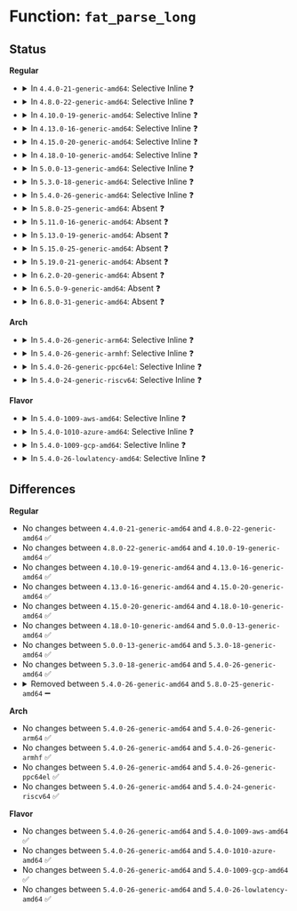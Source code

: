# Function: <code>fat_parse_long</code>

## Status
<b>Regular</b>
<ul>
<li>
<details>
<summary>In <code>4.4.0-21-generic-amd64</code>: Selective Inline ❓</summary>

```c
int fat_parse_long(struct inode * dir, loff_t * pos, struct buffer_head * * bh, struct msdos_dir_entry * * de, wchar_t * * unicode, unsigned char * nr_slots)
```

```json
{
  "name": "fat_parse_long",
  "collision_type": "Unique Static",
  "inline_type": "Selective",
  "funcs": [
    {
      "addr": 18446744071581952560,
      "name": "fat_parse_long",
      "external": false,
      "loc": "fs/fat/dir.c:279",
      "file": "fs/fat/dir.c",
      "inline": "not declared, inlined",
      "caller_inline": [],
      "caller_func": [
        "fs/fat/dir.c:fat_search_long",
        "fs/fat/dir.c:__fat_readdir"
      ]
    }
  ],
  "symbols": [
    {
      "addr": 18446744071581952560,
      "name": "fat_parse_long",
      "section": ".text",
      "bind": "STB_LOCAL",
      "size": 592
    }
  ]
}
```
</details>
</li>
<li>
<details>
<summary>In <code>4.8.0-22-generic-amd64</code>: Selective Inline ❓</summary>

```c
int fat_parse_long(struct inode * dir, loff_t * pos, struct buffer_head * * bh, struct msdos_dir_entry * * de, wchar_t * * unicode, unsigned char * nr_slots)
```

```json
{
  "name": "fat_parse_long",
  "collision_type": "Unique Static",
  "inline_type": "Selective",
  "funcs": [
    {
      "addr": 18446744071582163072,
      "name": "fat_parse_long",
      "external": false,
      "loc": "fs/fat/dir.c:279",
      "file": "fs/fat/dir.c",
      "inline": "not declared, inlined",
      "caller_inline": [],
      "caller_func": [
        "fs/fat/dir.c:__fat_readdir",
        "fs/fat/dir.c:fat_search_long"
      ]
    }
  ],
  "symbols": [
    {
      "addr": 18446744071582163072,
      "name": "fat_parse_long",
      "section": ".text",
      "bind": "STB_LOCAL",
      "size": 670
    }
  ]
}
```
</details>
</li>
<li>
<details>
<summary>In <code>4.10.0-19-generic-amd64</code>: Selective Inline ❓</summary>

```c
int fat_parse_long(struct inode * dir, loff_t * pos, struct buffer_head * * bh, struct msdos_dir_entry * * de, wchar_t * * unicode, unsigned char * nr_slots)
```

```json
{
  "name": "fat_parse_long",
  "collision_type": "Unique Static",
  "inline_type": "Selective",
  "funcs": [
    {
      "addr": 18446744071582252480,
      "name": "fat_parse_long",
      "external": false,
      "loc": "fs/fat/dir.c:279",
      "file": "fs/fat/dir.c",
      "inline": "not declared, inlined",
      "caller_inline": [],
      "caller_func": [
        "fs/fat/dir.c:__fat_readdir",
        "fs/fat/dir.c:fat_search_long"
      ]
    }
  ],
  "symbols": [
    {
      "addr": 18446744071582252480,
      "name": "fat_parse_long",
      "section": ".text",
      "bind": "STB_LOCAL",
      "size": 670
    }
  ]
}
```
</details>
</li>
<li>
<details>
<summary>In <code>4.13.0-16-generic-amd64</code>: Selective Inline ❓</summary>

```c
int fat_parse_long(struct inode * dir, loff_t * pos, struct buffer_head * * bh, struct msdos_dir_entry * * de, wchar_t * * unicode, unsigned char * nr_slots)
```

```json
{
  "name": "fat_parse_long",
  "collision_type": "Unique Static",
  "inline_type": "Selective",
  "funcs": [
    {
      "addr": 18446744071582337488,
      "name": "fat_parse_long",
      "external": false,
      "loc": "fs/fat/dir.c:279",
      "file": "fs/fat/dir.c",
      "inline": "not declared, inlined",
      "caller_inline": [],
      "caller_func": [
        "fs/fat/dir.c:__fat_readdir",
        "fs/fat/dir.c:fat_search_long"
      ]
    }
  ],
  "symbols": [
    {
      "addr": 18446744071582337488,
      "name": "fat_parse_long",
      "section": ".text",
      "bind": "STB_LOCAL",
      "size": 605
    }
  ]
}
```
</details>
</li>
<li>
<details>
<summary>In <code>4.15.0-20-generic-amd64</code>: Selective Inline ❓</summary>

```c
int fat_parse_long(struct inode * dir, loff_t * pos, struct buffer_head * * bh, struct msdos_dir_entry * * de, wchar_t * * unicode, unsigned char * nr_slots)
```

```json
{
  "name": "fat_parse_long",
  "collision_type": "Unique Static",
  "inline_type": "Selective",
  "funcs": [
    {
      "addr": 18446744071582488048,
      "name": "fat_parse_long",
      "external": false,
      "loc": "fs/fat/dir.c:279",
      "file": "fs/fat/dir.c",
      "inline": "not declared, inlined",
      "caller_inline": [],
      "caller_func": [
        "fs/fat/dir.c:__fat_readdir",
        "fs/fat/dir.c:fat_search_long"
      ]
    }
  ],
  "symbols": [
    {
      "addr": 18446744071582488048,
      "name": "fat_parse_long",
      "section": ".text",
      "bind": "STB_LOCAL",
      "size": 605
    }
  ]
}
```
</details>
</li>
<li>
<details>
<summary>In <code>4.18.0-10-generic-amd64</code>: Selective Inline ❓</summary>

```c
int fat_parse_long(struct inode * dir, loff_t * pos, struct buffer_head * * bh, struct msdos_dir_entry * * de, wchar_t * * unicode, unsigned char * nr_slots)
```

```json
{
  "name": "fat_parse_long",
  "collision_type": "Unique Static",
  "inline_type": "Selective",
  "funcs": [
    {
      "addr": 18446744071582681360,
      "name": "fat_parse_long",
      "external": false,
      "loc": "fs/fat/dir.c:280",
      "file": "fs/fat/dir.c",
      "inline": "not declared, inlined",
      "caller_inline": [],
      "caller_func": [
        "fs/fat/dir.c:__fat_readdir",
        "fs/fat/dir.c:fat_search_long"
      ]
    }
  ],
  "symbols": [
    {
      "addr": 18446744071582681360,
      "name": "fat_parse_long",
      "section": ".text",
      "bind": "STB_LOCAL",
      "size": 606
    }
  ]
}
```
</details>
</li>
<li>
<details>
<summary>In <code>5.0.0-13-generic-amd64</code>: Selective Inline ❓</summary>

```c
int fat_parse_long(struct inode * dir, loff_t * pos, struct buffer_head * * bh, struct msdos_dir_entry * * de, wchar_t * * unicode, unsigned char * nr_slots)
```

```json
{
  "name": "fat_parse_long",
  "collision_type": "Unique Static",
  "inline_type": "Selective",
  "funcs": [
    {
      "addr": 18446744071582781024,
      "name": "fat_parse_long",
      "external": false,
      "loc": "fs/fat/dir.c:280",
      "file": "fs/fat/dir.c",
      "inline": "not declared, inlined",
      "caller_inline": [],
      "caller_func": [
        "fs/fat/dir.c:__fat_readdir",
        "fs/fat/dir.c:fat_search_long"
      ]
    }
  ],
  "symbols": [
    {
      "addr": 18446744071582781024,
      "name": "fat_parse_long",
      "section": ".text",
      "bind": "STB_LOCAL",
      "size": 606
    }
  ]
}
```
</details>
</li>
<li>
<details>
<summary>In <code>5.3.0-18-generic-amd64</code>: Selective Inline ❓</summary>

```c
int fat_parse_long(struct inode * dir, loff_t * pos, struct buffer_head * * bh, struct msdos_dir_entry * * de, wchar_t * * unicode, unsigned char * nr_slots)
```

```json
{
  "name": "fat_parse_long",
  "collision_type": "Unique Static",
  "inline_type": "Selective",
  "funcs": [
    {
      "addr": 18446744071582955200,
      "name": "fat_parse_long",
      "external": false,
      "loc": "fs/fat/dir.c:281",
      "file": "fs/fat/dir.c",
      "inline": "not declared, inlined",
      "caller_inline": [],
      "caller_func": [
        "fs/fat/dir.c:__fat_readdir",
        "fs/fat/dir.c:fat_search_long"
      ]
    }
  ],
  "symbols": [
    {
      "addr": 18446744071582955200,
      "name": "fat_parse_long",
      "section": ".text",
      "bind": "STB_LOCAL",
      "size": 623
    }
  ]
}
```
</details>
</li>
<li>
<details>
<summary>In <code>5.4.0-26-generic-amd64</code>: Selective Inline ❓</summary>

```c
int fat_parse_long(struct inode * dir, loff_t * pos, struct buffer_head * * bh, struct msdos_dir_entry * * de, wchar_t * * unicode, unsigned char * nr_slots)
```

```json
{
  "name": "fat_parse_long",
  "collision_type": "Unique Static",
  "inline_type": "Selective",
  "funcs": [
    {
      "addr": 18446744071583061984,
      "name": "fat_parse_long",
      "external": false,
      "loc": "fs/fat/dir.c:279",
      "file": "fs/fat/dir.c",
      "inline": "not declared, inlined",
      "caller_inline": [],
      "caller_func": [
        "fs/fat/dir.c:__fat_readdir",
        "fs/fat/dir.c:fat_search_long"
      ]
    }
  ],
  "symbols": [
    {
      "addr": 18446744071583061984,
      "name": "fat_parse_long",
      "section": ".text",
      "bind": "STB_LOCAL",
      "size": 623
    }
  ]
}
```
</details>
</li>
<li>
<details>
<summary>In <code>5.8.0-25-generic-amd64</code>: Absent ❓</summary>

```json
{
  "name": "fat_parse_long",
  "collision_type": "Unique Static",
  "inline_type": "Selective",
  "funcs": [
    {
      "addr": 18446744071583382368,
      "name": "fat_parse_long",
      "external": false,
      "loc": "fs/fat/dir.c:279",
      "file": "fs/fat/dir.c",
      "inline": "not declared, inlined",
      "caller_inline": [],
      "caller_func": [
        "fs/fat/dir.c:__fat_readdir",
        "fs/fat/dir.c:fat_search_long"
      ]
    }
  ],
  "symbols": [
    {
      "addr": 18446744071583382368,
      "name": "fat_parse_long.constprop.0",
      "section": ".text",
      "bind": "STB_LOCAL",
      "size": 678
    }
  ]
}
```
</details>
</li>
<li>
<details>
<summary>In <code>5.11.0-16-generic-amd64</code>: Absent ❓</summary>

```json
{
  "name": "fat_parse_long",
  "collision_type": "Unique Static",
  "inline_type": "Selective",
  "funcs": [
    {
      "addr": 18446744071583498256,
      "name": "fat_parse_long",
      "external": false,
      "loc": "fs/fat/dir.c:279",
      "file": "fs/fat/dir.c",
      "inline": "not declared, inlined",
      "caller_inline": [],
      "caller_func": [
        "fs/fat/dir.c:__fat_readdir",
        "fs/fat/dir.c:fat_search_long"
      ]
    }
  ],
  "symbols": [
    {
      "addr": 18446744071583498256,
      "name": "fat_parse_long.constprop.0",
      "section": ".text",
      "bind": "STB_LOCAL",
      "size": 678
    }
  ]
}
```
</details>
</li>
<li>
<details>
<summary>In <code>5.13.0-19-generic-amd64</code>: Absent ❓</summary>

```json
{
  "name": "fat_parse_long",
  "collision_type": "Unique Static",
  "inline_type": "Selective",
  "funcs": [
    {
      "addr": 18446744071583519936,
      "name": "fat_parse_long",
      "external": false,
      "loc": "fs/fat/dir.c:279",
      "file": "fs/fat/dir.c",
      "inline": "not declared, inlined",
      "caller_inline": [],
      "caller_func": [
        "fs/fat/dir.c:__fat_readdir",
        "fs/fat/dir.c:fat_search_long"
      ]
    }
  ],
  "symbols": [
    {
      "addr": 18446744071583519936,
      "name": "fat_parse_long.constprop.0",
      "section": ".text",
      "bind": "STB_LOCAL",
      "size": 631
    }
  ]
}
```
</details>
</li>
<li>
<details>
<summary>In <code>5.15.0-25-generic-amd64</code>: Absent ❓</summary>

```json
{
  "name": "fat_parse_long",
  "collision_type": "Unique Static",
  "inline_type": "Selective",
  "funcs": [
    {
      "addr": 18446744071583874560,
      "name": "fat_parse_long",
      "external": false,
      "loc": "fs/fat/dir.c:279",
      "file": "fs/fat/dir.c",
      "inline": "not declared, inlined",
      "caller_inline": [],
      "caller_func": [
        "fs/fat/dir.c:__fat_readdir",
        "fs/fat/dir.c:fat_search_long"
      ]
    }
  ],
  "symbols": [
    {
      "addr": 18446744071583874560,
      "name": "fat_parse_long.constprop.0",
      "section": ".text",
      "bind": "STB_LOCAL",
      "size": 631
    }
  ]
}
```
</details>
</li>
<li>
<details>
<summary>In <code>5.19.0-21-generic-amd64</code>: Absent ❓</summary>

```json
{
  "name": "fat_parse_long",
  "collision_type": "Unique Static",
  "inline_type": "Selective",
  "funcs": [
    {
      "addr": 18446744071584451904,
      "name": "fat_parse_long",
      "external": false,
      "loc": "fs/fat/dir.c:279",
      "file": "fs/fat/dir.c",
      "inline": "not declared, inlined",
      "caller_inline": [],
      "caller_func": [
        "fs/fat/dir.c:__fat_readdir",
        "fs/fat/dir.c:fat_search_long"
      ]
    }
  ],
  "symbols": [
    {
      "addr": 18446744071584451904,
      "name": "fat_parse_long.constprop.0",
      "section": ".text",
      "bind": "STB_LOCAL",
      "size": 659
    }
  ]
}
```
</details>
</li>
<li>
<details>
<summary>In <code>6.2.0-20-generic-amd64</code>: Absent ❓</summary>

```json
{
  "name": "fat_parse_long",
  "collision_type": "Unique Static",
  "inline_type": "Selective",
  "funcs": [
    {
      "addr": 18446744071585112208,
      "name": "fat_parse_long",
      "external": false,
      "loc": "fs/fat/dir.c:279",
      "file": "fs/fat/dir.c",
      "inline": "not declared, inlined",
      "caller_inline": [],
      "caller_func": [
        "fs/fat/dir.c:__fat_readdir",
        "fs/fat/dir.c:fat_search_long"
      ]
    }
  ],
  "symbols": [
    {
      "addr": 18446744071585112208,
      "name": "fat_parse_long.constprop.0",
      "section": ".text",
      "bind": "STB_LOCAL",
      "size": 659
    }
  ]
}
```
</details>
</li>
<li>
<details>
<summary>In <code>6.5.0-9-generic-amd64</code>: Absent ❓</summary>

```json
{
  "name": "fat_parse_long",
  "collision_type": "Unique Static",
  "inline_type": "Selective",
  "funcs": [
    {
      "addr": 18446744071585341424,
      "name": "fat_parse_long",
      "external": false,
      "loc": "fs/fat/dir.c:279",
      "file": "fs/fat/dir.c",
      "inline": "not declared, inlined",
      "caller_inline": [],
      "caller_func": [
        "fs/fat/dir.c:__fat_readdir",
        "fs/fat/dir.c:fat_search_long"
      ]
    }
  ],
  "symbols": [
    {
      "addr": 18446744071585341424,
      "name": "fat_parse_long.constprop.0",
      "section": ".text",
      "bind": "STB_LOCAL",
      "size": 659
    }
  ]
}
```
</details>
</li>
<li>
<details>
<summary>In <code>6.8.0-31-generic-amd64</code>: Absent ❓</summary>

```json
{
  "name": "fat_parse_long",
  "collision_type": "Unique Static",
  "inline_type": "Selective",
  "funcs": [
    {
      "addr": 18446744071585576128,
      "name": "fat_parse_long",
      "external": false,
      "loc": "fs/fat/dir.c:279",
      "file": "fs/fat/dir.c",
      "inline": "not declared, inlined",
      "caller_inline": [],
      "caller_func": [
        "fs/fat/dir.c:__fat_readdir",
        "fs/fat/dir.c:fat_search_long"
      ]
    }
  ],
  "symbols": [
    {
      "addr": 18446744071585576128,
      "name": "fat_parse_long.constprop.0",
      "section": ".text",
      "bind": "STB_LOCAL",
      "size": 659
    }
  ]
}
```
</details>
</li>
</ul>
<b>Arch</b>
<ul>
<li>
<details>
<summary>In <code>5.4.0-26-generic-arm64</code>: Selective Inline ❓</summary>

```c
int fat_parse_long(struct inode * dir, loff_t * pos, struct buffer_head * * bh, struct msdos_dir_entry * * de, wchar_t * * unicode, unsigned char * nr_slots)
```

```json
{
  "name": "fat_parse_long",
  "collision_type": "Unique Static",
  "inline_type": "Selective",
  "funcs": [
    {
      "addr": 18446603336494758992,
      "name": "fat_parse_long",
      "external": false,
      "loc": "fs/fat/dir.c:279",
      "file": "fs/fat/dir.c",
      "inline": "not declared, inlined",
      "caller_inline": [],
      "caller_func": [
        "fs/fat/dir.c:__fat_readdir",
        "fs/fat/dir.c:fat_search_long"
      ]
    }
  ],
  "symbols": [
    {
      "addr": 18446603336494758992,
      "name": "fat_parse_long",
      "section": ".text",
      "bind": "STB_LOCAL",
      "size": 784
    }
  ]
}
```
</details>
</li>
<li>
<details>
<summary>In <code>5.4.0-26-generic-armhf</code>: Selective Inline ❓</summary>

```c
int fat_parse_long(struct inode * dir, loff_t * pos, struct buffer_head * * bh, struct msdos_dir_entry * * de, wchar_t * * unicode, unsigned char * nr_slots)
```

```json
{
  "name": "fat_parse_long",
  "collision_type": "Unique Static",
  "inline_type": "Selective",
  "funcs": [
    {
      "addr": 3228186920,
      "name": "fat_parse_long",
      "external": false,
      "loc": "fs/fat/dir.c:279",
      "file": "fs/fat/dir.c",
      "inline": "not declared, inlined",
      "caller_inline": [],
      "caller_func": [
        "fs/fat/dir.c:__fat_readdir",
        "fs/fat/dir.c:fat_search_long"
      ]
    }
  ],
  "symbols": [
    {
      "addr": 3228186920,
      "name": "fat_parse_long",
      "section": ".text",
      "bind": "STB_LOCAL",
      "size": 784
    }
  ]
}
```
</details>
</li>
<li>
<details>
<summary>In <code>5.4.0-26-generic-ppc64el</code>: Selective Inline ❓</summary>

```c
int fat_parse_long(struct inode * dir, loff_t * pos, struct buffer_head * * bh, struct msdos_dir_entry * * de, wchar_t * * unicode, unsigned char * nr_slots)
```

```json
{
  "name": "fat_parse_long",
  "collision_type": "Unique Static",
  "inline_type": "Selective",
  "funcs": [
    {
      "addr": 13835058055288590960,
      "name": "fat_parse_long",
      "external": false,
      "loc": "fs/fat/dir.c:279",
      "file": "fs/fat/dir.c",
      "inline": "not declared, inlined",
      "caller_inline": [],
      "caller_func": [
        "fs/fat/dir.c:__fat_readdir",
        "fs/fat/dir.c:fat_search_long"
      ]
    }
  ],
  "symbols": [
    {
      "addr": 13835058055288590960,
      "name": "fat_parse_long",
      "section": ".text",
      "bind": "STB_LOCAL",
      "size": 1020
    }
  ]
}
```
</details>
</li>
<li>
<details>
<summary>In <code>5.4.0-24-generic-riscv64</code>: Selective Inline ❓</summary>

```c
int fat_parse_long(struct inode * dir, loff_t * pos, struct buffer_head * * bh, struct msdos_dir_entry * * de, wchar_t * * unicode, unsigned char * nr_slots)
```

```json
{
  "name": "fat_parse_long",
  "collision_type": "Unique Static",
  "inline_type": "Selective",
  "funcs": [
    {
      "addr": 18446743936274102766,
      "name": "fat_parse_long",
      "external": false,
      "loc": "fs/fat/dir.c:279",
      "file": "fs/fat/dir.c",
      "inline": "not declared, inlined",
      "caller_inline": [],
      "caller_func": [
        "fs/fat/dir.c:__fat_readdir",
        "fs/fat/dir.c:fat_search_long"
      ]
    }
  ],
  "symbols": [
    {
      "addr": 18446743936274102766,
      "name": "fat_parse_long",
      "section": ".text",
      "bind": "STB_LOCAL",
      "size": 838
    }
  ]
}
```
</details>
</li>
</ul>
<b>Flavor</b>
<ul>
<li>
<details>
<summary>In <code>5.4.0-1009-aws-amd64</code>: Selective Inline ❓</summary>

```c
int fat_parse_long(struct inode * dir, loff_t * pos, struct buffer_head * * bh, struct msdos_dir_entry * * de, wchar_t * * unicode, unsigned char * nr_slots)
```

```json
{
  "name": "fat_parse_long",
  "collision_type": "Unique Static",
  "inline_type": "Selective",
  "funcs": [
    {
      "addr": 18446744071583030720,
      "name": "fat_parse_long",
      "external": false,
      "loc": "fs/fat/dir.c:279",
      "file": "fs/fat/dir.c",
      "inline": "not declared, inlined",
      "caller_inline": [],
      "caller_func": [
        "fs/fat/dir.c:__fat_readdir",
        "fs/fat/dir.c:fat_search_long"
      ]
    }
  ],
  "symbols": [
    {
      "addr": 18446744071583030720,
      "name": "fat_parse_long",
      "section": ".text",
      "bind": "STB_LOCAL",
      "size": 623
    }
  ]
}
```
</details>
</li>
<li>
<details>
<summary>In <code>5.4.0-1010-azure-amd64</code>: Selective Inline ❓</summary>

```c
int fat_parse_long(struct inode * dir, loff_t * pos, struct buffer_head * * bh, struct msdos_dir_entry * * de, wchar_t * * unicode, unsigned char * nr_slots)
```

```json
{
  "name": "fat_parse_long",
  "collision_type": "Unique Static",
  "inline_type": "Selective",
  "funcs": [
    {
      "addr": 18446744071582967872,
      "name": "fat_parse_long",
      "external": false,
      "loc": "fs/fat/dir.c:279",
      "file": "fs/fat/dir.c",
      "inline": "not declared, inlined",
      "caller_inline": [],
      "caller_func": [
        "fs/fat/dir.c:__fat_readdir",
        "fs/fat/dir.c:fat_search_long"
      ]
    }
  ],
  "symbols": [
    {
      "addr": 18446744071582967872,
      "name": "fat_parse_long",
      "section": ".text",
      "bind": "STB_LOCAL",
      "size": 623
    }
  ]
}
```
</details>
</li>
<li>
<details>
<summary>In <code>5.4.0-1009-gcp-amd64</code>: Selective Inline ❓</summary>

```c
int fat_parse_long(struct inode * dir, loff_t * pos, struct buffer_head * * bh, struct msdos_dir_entry * * de, wchar_t * * unicode, unsigned char * nr_slots)
```

```json
{
  "name": "fat_parse_long",
  "collision_type": "Unique Static",
  "inline_type": "Selective",
  "funcs": [
    {
      "addr": 18446744071583019328,
      "name": "fat_parse_long",
      "external": false,
      "loc": "fs/fat/dir.c:279",
      "file": "fs/fat/dir.c",
      "inline": "not declared, inlined",
      "caller_inline": [],
      "caller_func": [
        "fs/fat/dir.c:__fat_readdir",
        "fs/fat/dir.c:fat_search_long"
      ]
    }
  ],
  "symbols": [
    {
      "addr": 18446744071583019328,
      "name": "fat_parse_long",
      "section": ".text",
      "bind": "STB_LOCAL",
      "size": 623
    }
  ]
}
```
</details>
</li>
<li>
<details>
<summary>In <code>5.4.0-26-lowlatency-amd64</code>: Selective Inline ❓</summary>

```c
int fat_parse_long(struct inode * dir, loff_t * pos, struct buffer_head * * bh, struct msdos_dir_entry * * de, wchar_t * * unicode, unsigned char * nr_slots)
```

```json
{
  "name": "fat_parse_long",
  "collision_type": "Unique Static",
  "inline_type": "Selective",
  "funcs": [
    {
      "addr": 18446744071583108448,
      "name": "fat_parse_long",
      "external": false,
      "loc": "fs/fat/dir.c:279",
      "file": "fs/fat/dir.c",
      "inline": "not declared, inlined",
      "caller_inline": [],
      "caller_func": [
        "fs/fat/dir.c:__fat_readdir",
        "fs/fat/dir.c:fat_search_long"
      ]
    }
  ],
  "symbols": [
    {
      "addr": 18446744071583108448,
      "name": "fat_parse_long",
      "section": ".text",
      "bind": "STB_LOCAL",
      "size": 623
    }
  ]
}
```
</details>
</li>
</ul>

## Differences
<b>Regular</b>
<ul>
<li>
No changes between <code>4.4.0-21-generic-amd64</code> and <code>4.8.0-22-generic-amd64</code> ✅
</li>
<li>
No changes between <code>4.8.0-22-generic-amd64</code> and <code>4.10.0-19-generic-amd64</code> ✅
</li>
<li>
No changes between <code>4.10.0-19-generic-amd64</code> and <code>4.13.0-16-generic-amd64</code> ✅
</li>
<li>
No changes between <code>4.13.0-16-generic-amd64</code> and <code>4.15.0-20-generic-amd64</code> ✅
</li>
<li>
No changes between <code>4.15.0-20-generic-amd64</code> and <code>4.18.0-10-generic-amd64</code> ✅
</li>
<li>
No changes between <code>4.18.0-10-generic-amd64</code> and <code>5.0.0-13-generic-amd64</code> ✅
</li>
<li>
No changes between <code>5.0.0-13-generic-amd64</code> and <code>5.3.0-18-generic-amd64</code> ✅
</li>
<li>
No changes between <code>5.3.0-18-generic-amd64</code> and <code>5.4.0-26-generic-amd64</code> ✅
</li>
<li>
<details>
<summary>Removed between <code>5.4.0-26-generic-amd64</code> and <code>5.8.0-25-generic-amd64</code> ➖</summary>

```c
int fat_parse_long(struct inode * dir, loff_t * pos, struct buffer_head * * bh, struct msdos_dir_entry * * de, wchar_t * * unicode, unsigned char * nr_slots)
```
</details>
</li>
</ul>
<b>Arch</b>
<ul>
<li>
No changes between <code>5.4.0-26-generic-amd64</code> and <code>5.4.0-26-generic-arm64</code> ✅
</li>
<li>
No changes between <code>5.4.0-26-generic-amd64</code> and <code>5.4.0-26-generic-armhf</code> ✅
</li>
<li>
No changes between <code>5.4.0-26-generic-amd64</code> and <code>5.4.0-26-generic-ppc64el</code> ✅
</li>
<li>
No changes between <code>5.4.0-26-generic-amd64</code> and <code>5.4.0-24-generic-riscv64</code> ✅
</li>
</ul>
<b>Flavor</b>
<ul>
<li>
No changes between <code>5.4.0-26-generic-amd64</code> and <code>5.4.0-1009-aws-amd64</code> ✅
</li>
<li>
No changes between <code>5.4.0-26-generic-amd64</code> and <code>5.4.0-1010-azure-amd64</code> ✅
</li>
<li>
No changes between <code>5.4.0-26-generic-amd64</code> and <code>5.4.0-1009-gcp-amd64</code> ✅
</li>
<li>
No changes between <code>5.4.0-26-generic-amd64</code> and <code>5.4.0-26-lowlatency-amd64</code> ✅
</li>
</ul>
